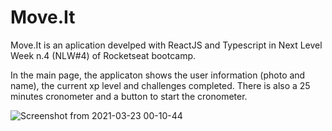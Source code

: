 # Move.It
Move.It is an aplication develped with ReactJS and Typescript in Next Level Week n.4 (NLW#4) of Rocketseat bootcamp.

In the main page, the applicaton shows the user information (photo and name), the current xp level and challenges completed.
There is also a 25 minutes cronometer and a button to start the cronometer.

![Screenshot from 2021-03-23 00-10-44](https://user-images.githubusercontent.com/1830947/112087423-aff91e80-8b6c-11eb-9e7e-f00dd1012c40.png)
